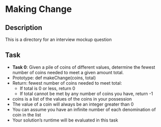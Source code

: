 # Making Change

## Description
This is a directory for an interview mockup question

## Task
- **Task 0**: Given a pile of coins of different values, determine the fewest number of coins needed to meet a given amount total.
 - Prototype: def makeChange(coins, total)
 - Return: fewest number of coins needed to meet total:
   - If total is 0 or less, return 0
   - If total cannot be met by any number of coins you have, return -1
 - coins is a list of the values of the coins in your possession
 - The value of a coin will always be an integer greater than 0
 - You can assume you have an infinite number of each denomination of coin in the list
 - Your solution’s runtime will be evaluated in this task